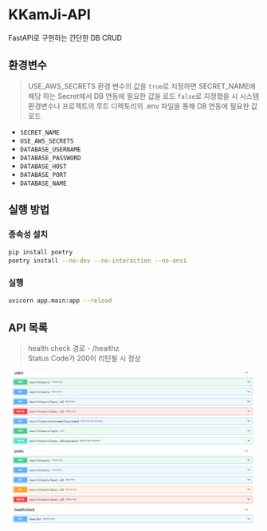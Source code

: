 # KKamJi-API

FastAPI로 구현하는 간단한 DB CRUD

## 환경변수

> USE_AWS_SECRETS 환경 변수의 값을 `true`로 지정하면 SECRET_NAME에 해당 하는 Secret에서 DB 연동에 필요한 값을 로드
> `false`로 지정했을 시 시스템 환경변수나 프로젝트의 루트 디렉토리의 .env 파일을 통해 DB 연동에 필요한 값 로드

- `SECRET_NAME`
- `USE_AWS_SECRETS`
- `DATABASE_USERNAME`
- `DATABASE_PASSWORD`
- `DATABASE_HOST`
- `DATABASE_PORT`
- `DATABASE_NAME`

## 실행 방법

### 종속성 설치

``` bash
pip install poetry
poetry install --no-dev --no-interaction --no-ansi
```

### 실행

```bash
uvicorn app.main:app --reload
```

## API 목록

> health check 경로 - /healthz  
> Status Code가 200이 리턴될 시 정상  

![alt text](docs/swagger.png)
